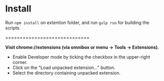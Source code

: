 Install
=============================

Run `npm install` on extention folder, and run `gulp run` for building the scripts.

=============================

**Visit chrome://extensions (via omnibox or menu -> Tools -> Extensions).**

- Enable Developer mode by ticking the checkbox in the upper-right corner.
- Click on the "Load unpacked extension..." button.
- Select the directory containing unpacked extension.
